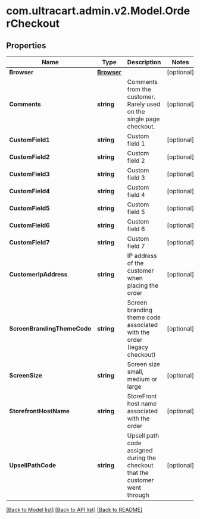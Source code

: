 # com.ultracart.admin.v2.Model.OrderCheckout
## Properties

Name | Type | Description | Notes
------------ | ------------- | ------------- | -------------
**Browser** | [**Browser**](Browser.md) |  | [optional] 
**Comments** | **string** | Comments from the customer.  Rarely used on the single page checkout. | [optional] 
**CustomField1** | **string** | Custom field 1 | [optional] 
**CustomField2** | **string** | Custom field 2 | [optional] 
**CustomField3** | **string** | Custom field 3 | [optional] 
**CustomField4** | **string** | Custom field 4 | [optional] 
**CustomField5** | **string** | Custom field 5 | [optional] 
**CustomField6** | **string** | Custom field 6 | [optional] 
**CustomField7** | **string** | Custom field 7 | [optional] 
**CustomerIpAddress** | **string** | IP address of the customer when placing the order | [optional] 
**ScreenBrandingThemeCode** | **string** | Screen branding theme code associated with the order (legacy checkout) | [optional] 
**ScreenSize** | **string** | Screen size small, medium or large | [optional] 
**StorefrontHostName** | **string** | StoreFront host name associated with the order | [optional] 
**UpsellPathCode** | **string** | Upsell path code assigned during the checkout that the customer went through | [optional] 


[[Back to Model list]](../README.md#documentation-for-models) [[Back to API list]](../README.md#documentation-for-api-endpoints) [[Back to README]](../README.md)


